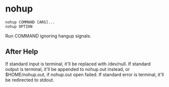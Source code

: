 # nohup

```
nohup COMMAND [ARG]...
nohup OPTION
```

Run COMMAND ignoring hangup signals.

## After Help

If standard input is terminal, it'll be replaced with /dev/null.
If standard output is terminal, it'll be appended to nohup.out instead,
or $HOME/nohup.out, if nohup.out open failed.
If standard error is terminal, it'll be redirected to stdout.
